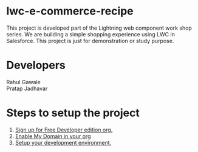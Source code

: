 # lwc-e-commerce-recipe
This project is developed part of the Lightning web component work shop series. We are building a simple shopping experience using LWC in Salesforce. This project is just for demonstration or study purpose.  

# Developers

Rahul Gawale<br/>
Pratap Jadhavar

# Steps to setup the project

1. <a href="https://developer.salesforce.com/signup">Sign up for Free Developer edition org.</a>
2. <a href="https://sfdcmonkey.com/2017/02/10/enable-custom-domain-salesforce/">Enable My Domain in your org</a>
3. <a href="https://salesforcediaries.com/2019/02/21/setup-your-developer-environment-for-lightning-web-comp/">Setup your development environment.</a>
